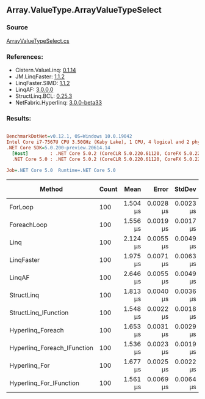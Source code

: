 ﻿## Array.ValueType.ArrayValueTypeSelect

### Source
[ArrayValueTypeSelect.cs](../LinqBenchmarks/Array/ValueType/ArrayValueTypeSelect.cs)

### References:
- Cistern.ValueLinq: [0.1.14](https://www.nuget.org/packages/Cistern.ValueLinq/0.1.14)
- JM.LinqFaster: [1.1.2](https://www.nuget.org/packages/JM.LinqFaster/1.1.2)
- LinqFaster.SIMD: [1.1.2](https://www.nuget.org/packages/LinqFaster.SIMD/1.0.3)
- LinqAF: [3.0.0.0](https://www.nuget.org/packages/LinqAF/3.0.0.0)
- StructLinq.BCL: [0.25.3](https://www.nuget.org/packages/StructLinq.BCL/0.25.3)
- NetFabric.Hyperlinq: [3.0.0-beta33](https://www.nuget.org/packages/NetFabric.Hyperlinq/3.0.0-beta33)

### Results:
``` ini

BenchmarkDotNet=v0.12.1, OS=Windows 10.0.19042
Intel Core i7-7567U CPU 3.50GHz (Kaby Lake), 1 CPU, 4 logical and 2 physical cores
.NET Core SDK=5.0.200-preview.20614.14
  [Host]        : .NET Core 5.0.2 (CoreCLR 5.0.220.61120, CoreFX 5.0.220.61120), X64 RyuJIT
  .NET Core 5.0 : .NET Core 5.0.2 (CoreCLR 5.0.220.61120, CoreFX 5.0.220.61120), X64 RyuJIT

Job=.NET Core 5.0  Runtime=.NET Core 5.0  

```
|                      Method | Count |     Mean |     Error |    StdDev | Ratio |  Gen 0 | Gen 1 | Gen 2 | Allocated |
|---------------------------- |------ |---------:|----------:|----------:|------:|-------:|------:|------:|----------:|
|                     ForLoop |   100 | 1.504 μs | 0.0028 μs | 0.0023 μs |  1.00 |      - |     - |     - |         - |
|                 ForeachLoop |   100 | 1.556 μs | 0.0019 μs | 0.0017 μs |  1.03 |      - |     - |     - |         - |
|                        Linq |   100 | 2.124 μs | 0.0055 μs | 0.0049 μs |  1.41 | 0.0381 |     - |     - |      80 B |
|                  LinqFaster |   100 | 1.975 μs | 0.0071 μs | 0.0063 μs |  1.31 | 1.9226 |     - |     - |    4024 B |
|                      LinqAF |   100 | 2.646 μs | 0.0055 μs | 0.0049 μs |  1.76 |      - |     - |     - |         - |
|                  StructLinq |   100 | 1.813 μs | 0.0040 μs | 0.0036 μs |  1.21 | 0.0153 |     - |     - |      32 B |
|        StructLinq_IFunction |   100 | 1.548 μs | 0.0022 μs | 0.0018 μs |  1.03 |      - |     - |     - |         - |
|           Hyperlinq_Foreach |   100 | 1.653 μs | 0.0031 μs | 0.0029 μs |  1.10 |      - |     - |     - |         - |
| Hyperlinq_Foreach_IFunction |   100 | 1.536 μs | 0.0023 μs | 0.0019 μs |  1.02 |      - |     - |     - |         - |
|               Hyperlinq_For |   100 | 1.677 μs | 0.0025 μs | 0.0022 μs |  1.12 |      - |     - |     - |         - |
|     Hyperlinq_For_IFunction |   100 | 1.561 μs | 0.0069 μs | 0.0064 μs |  1.04 |      - |     - |     - |         - |
